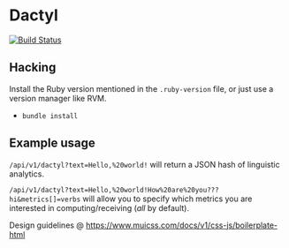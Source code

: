# Dactyl

[![Build Status](https://travis-ci.org/indentlabs/dactyl.svg)](https://travis-ci.org/indentlabs/dactyl)

## Hacking

Install the Ruby version mentioned in the `.ruby-version` file, or just use a
version manager like RVM.

- `bundle install`

## Example usage

`/api/v1/dactyl?text=Hello,%20world!` will return a JSON hash of linguistic
analytics.

`/api/v1/dactyl?text=Hello,%20world!How%20are%20you???hi&metrics[]=verbs` will
allow you to specify which metrics you are interested in computing/receiving
(_all_ by default).

Design guidelines @ https://www.muicss.com/docs/v1/css-js/boilerplate-html
